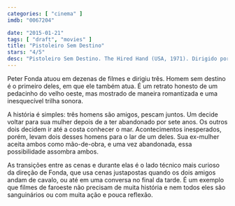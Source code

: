 ```yaml
---
categories: [ "cinema" ]
imdb: "0067204"

date: "2015-01-21"
tags: [ "draft", "movies" ]
title: "Pistoleiro Sem Destino"
stars: "4/5"
desc: "Pistoleiro Sem Destino. The Hired Hand (USA, 1971). Dirigido por Peter Fonda. Escrito por Alan Sharp. Com Peter Fonda, Warren Oates, Verna Bloom, Robert Pratt, Severn Darden, Rita Rogers, Ann Doran, Ted Markland, Owen Orr."
---
```

Peter Fonda atuou em dezenas de filmes e dirigiu três. Homem sem destino é o primeiro deles, em que ele também atua. É um retrato honesto de um pedacinho do velho oeste, mas mostrado de maneira romantizada e uma inesquecível trilha sonora.

A história é simples: três homens são amigos, pescam juntos. Um decide voltar para sua mulher depois de a ter abandonado por sete anos. Os outros dois decidem ir até a costa conhecer o mar. Acontecimentos inesperados, porém, levam dois desses homens para o lar de um deles. Sua ex-mulher aceita ambos como mão-de-obra, e uma vez abandonada, essa possibilidade assombra ambos.

As transições entre as cenas e durante elas é o lado técnico mais curioso da direção de Fonda, que usa cenas justapostas quando os dois amigos andam de cavalo, ou até em uma conversa no final da tarde. É um exemplo que filmes de faroeste não precisam de muita história e nem todos eles são sanguinários ou com muita ação e pouca reflexão.
